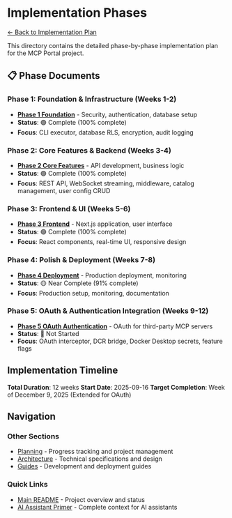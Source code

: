 # Implementation Phases

[← Back to Implementation Plan](../README.md)

This directory contains the detailed phase-by-phase implementation plan for the MCP Portal project.

## 📋 Phase Documents

### Phase 1: Foundation & Infrastructure (Weeks 1-2)

- **[Phase 1 Foundation](./phase-1-foundation.md)** - Security, authentication, database setup
- **Status**: 🟢 Complete (100% complete)
- **Focus**: CLI executor, database RLS, encryption, audit logging

### Phase 2: Core Features & Backend (Weeks 3-4)

- **[Phase 2 Core Features](./phase-2-core-features.md)** - API development, business logic
- **Status**: 🟢 Complete (100% complete)
- **Focus**: REST API, WebSocket streaming, middleware, catalog management, user config CRUD

### Phase 3: Frontend & UI (Weeks 5-6)

- **[Phase 3 Frontend](./phase-3-frontend.md)** - Next.js application, user interface
- **Status**: 🟢 Complete (100% complete)
- **Focus**: React components, real-time UI, responsive design

### Phase 4: Polish & Deployment (Weeks 7-8)

- **[Phase 4 Deployment](./phase-4-deployment.md)** - Production deployment, monitoring
- **Status**: 🟡 Near Complete (91% complete)
- **Focus**: Production setup, monitoring, documentation

### Phase 5: OAuth & Authentication Integration (Weeks 9-12)

- **[Phase 5 OAuth Authentication](./phase-5-oauth-authentication.md)** - OAuth for third-party MCP servers
- **Status**: 🔴 Not Started
- **Focus**: OAuth interceptor, DCR bridge, Docker Desktop secrets, feature flags

## Implementation Timeline

**Total Duration**: 12 weeks
**Start Date**: 2025-09-16
**Target Completion**: Week of December 9, 2025 (Extended for OAuth)

## Navigation

### Other Sections

- [Planning](../01-planning/) - Progress tracking and project management
- [Architecture](../03-architecture/) - Technical specifications and design
- [Guides](../04-guides/) - Development and deployment guides

### Quick Links

- [Main README](../README.md) - Project overview and status
- [AI Assistant Primer](../ai-assistant-primer.md) - Complete context for AI assistants
